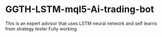 # GGTH-LSTM-mql5-Ai-trading-bot
This is an expert advisor that uses LSTM neural network and self learns from strategy tester Fully working
